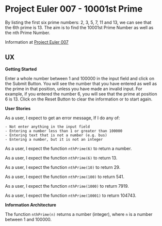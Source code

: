 # Project Euler 007 - 10001st Prime

By listing the first six prime numbers: 2, 3, 5, 7, 11 and 13, we can see that the 6th prime is 13.  The aim is to find the 10001st Prime Number as well as the nth Prime Number.

Information at [Project Euler 007](https://projecteuler.net/problem=7)

## UX

**Getting Started**

Enter a whole number between 1 and 100000 in the input field and click on the Submit Button.  You will see the number that you have entered as well as the prime in that position, unless you have made an invalid input.  For example, if you entered the number 6, you will see that the prime at position 6 is 13.  Click on the Reset Button to clear the information or to start again.

**User Stories**

As a user, I expect to get an error message, If I do any of:

    - Not enter anything in the input field
    - Entering a number less than 1 or greater than 100000
    - Entering text that is not a number (e.g. bus)
    - Entering a number, but it is not an integer

As a user, I expect the function `nthPrime(6)` to return a number.

As a user, I expect the function `nthPrime(6)` to return 13.

As a user, I expect the function `nthPrime(10)` to return 29.

As a user, I expect the function `nthPrime(100)` to return 541.

As a user, I expect the function `nthPrime(1000)` to return 7919.

As a user, I expect the function `nthPrime(10001)` to return 104743.

**Information Architecture**

The function `nthPrime(n)` returns a number (integer), where `n` is a number between 1 and 100000.

